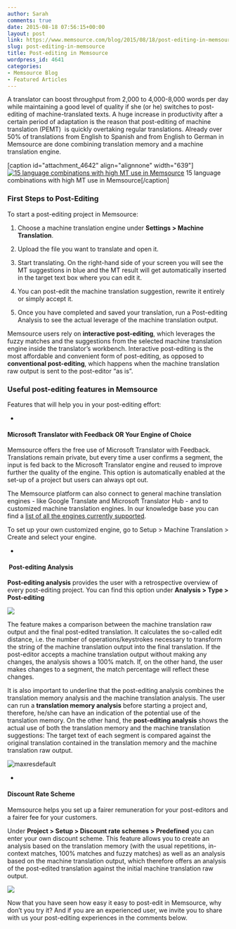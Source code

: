 ```yaml
---
author: Sarah
comments: true
date: 2015-08-18 07:56:15+00:00
layout: post
link: https://www.memsource.com/blog/2015/08/18/post-editing-in-memsource/
slug: post-editing-in-memsource
title: Post-editing in Memsource
wordpress_id: 4641
categories:
- Memsource Blog
- Featured Articles
---
```


A translator can boost throughput from 2,000 to 4,000-8,000 words per day while maintaining a good level of quality if she (or he) switches to post-editing of machine-translated texts. A huge increase in productivity after a certain period of adaptation is the reason that post-editing of machine translation (PEMT)  is quickly overtaking regular translations. Already over 50% of translations from English to Spanish and from English to German in Memsource are done combining translation memory and a machine translation engine.

[caption id="attachment_4642" align="alignnone" width="639"][![15 language combinations with high MT use in Memsource](/wp-content/uploads/2015/08/post-editing.png)](/wp-content/uploads/2015/08/post-editing.png) 15 language combinations with high MT use in Memsource[/caption]

<!-- more -->


### First Steps to Post-Editing


To start a post-editing project in Memsource:



 	
  1. Choose a machine translation engine under **Settings > Machine Translation**.

 	
  2. Upload the file you want to translate and open it.

 	
  3. Start translating. On the right-hand side of your screen you will see the MT suggestions in blue and the MT result will get automatically inserted in the target text box where you can edit it.

 	
  4. You can post-edit the machine translation suggestion, rewrite it entirely or simply accept it.

 	
  5. Once you have completed and saved your translation, run a Post-editing Analysis to see the actual leverage of the machine translation output.




Memsource users rely on **interactive post-editing**, which leverages the fuzzy matches and the suggestions from the selected machine translation engine inside the translator’s workbench. Interactive post-editing is the most affordable and convenient form of post-editing, as opposed to **conventional post-editing**, which happens when the machine translation raw output is sent to the post-editor “as is”.




### Useful post-editing features in Memsource


Features that will help you in your post-editing effort:



 	
  * 


#### **Microsoft Translator with Feedback OR Your Engine of Choice**





Memsource offers the free use of Microsoft Translator with Feedback. Translations remain private, but every time a user confirms a segment, the input is fed back to the Microsoft Translator engine and reused to improve further the quality of the engine. This option is automatically enabled at the set-up of a project but users can always opt out.

The Memsource platform can also connect to general machine translation engines - like Google Translate and Microsoft Translator Hub - and to customized machine translation engines. In our knowledge base you can find a [list of all the engines currently supported](http://wiki.memsource.com/wiki/Machine_Translation).

To set up your own customized engine, go to Setup > Machine Translation > Create and select your engine.



 	
  * 


####  **Post-editing Analysis**





**Post-editing analysis** provides the user with a retrospective overview of every post-editing project. You can find this option under **Analysis > Type > Post-editing**

![](http://wiki.memsource.com/images/2/2f/Analysis-types.png)

The feature makes a comparison between the machine translation raw output and the final post-edited translation. It calculates the so-called edit distance, i.e. the number of operations/keystrokes necessary to transform the string of the machine translation output into the final translation. If the post-editor accepts a machine translation output without making any changes, the analysis shows a 100% match. If, on the other hand, the user makes changes to a segment, the match percentage will reflect these changes.

It is also important to underline that the post-editing analysis combines the translation memory analysis and the machine translation analysis. The user can run a **translation memory analysis** before starting a project and, therefore, he/she can have an indication of the potential use of the translation memory. On the other hand, the **post-editing analysis** shows the actual use of both the translation memory and the machine translation suggestions: The target text of each segment is compared against the original translation contained in the translation memory and the machine translation raw output.

![maxresdefault](/wp-content/uploads/2015/08/maxresdefault-e1439884186945.jpg)



 	
  * 


#### **Discount Rate Scheme**





Memsource helps you set up a fairer remuneration for your post-editors and a fairer fee for your customers.

Under **Project > Setup > Discount rate schemes > Predefined** you can enter your own discount scheme. This feature allows you to create an analysis based on the translation memory (with the usual repetitions, in-context matches, 100% matches and fuzzy matches) as well as an analysis based on the machine translation output, which therefore offers an analysis of the post-edited translation against the initial machine translation raw output.

![](http://wiki.memsource.com/images/b/b0/Net-rate-scheme.png)

Now that you have seen how easy it easy to post-edit in Memsource, why don’t you try it? And if you are an experienced user, we invite you to share with us your post-editing experiences in the comments below.
